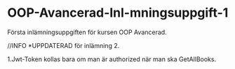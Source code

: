 # OOP-Avancerad-Inl-mningsuppgift-1

Första inlämningsuppgiften för kursen OOP Avancerad.

//INFO
*UPPDATERAD för inlämning 2.

1.Jwt-Token kollas bara om man är authorized när man ska GetAllBooks.
